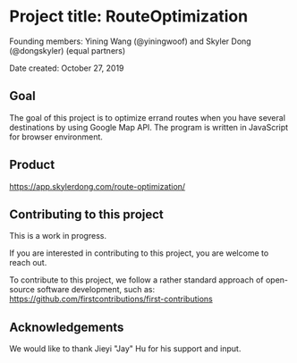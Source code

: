 # Project title: RouteOptimization

Founding members:
Yining Wang (@yiningwoof) and Skyler Dong (@dongskyler)
(equal partners)

Date created: October 27, 2019

## Goal
The goal of this project is to optimize errand routes when you have several destinations by using Google Map API. The program is written in JavaScript for browser environment.

## Product
https://app.skylerdong.com/route-optimization/

## Contributing to this project
This is a work in progress.

If you are interested in contributing to this project, you are welcome
to reach out.

To contribute to this project, we follow a rather standard approach of
open-source software development, such as:
https://github.com/firstcontributions/first-contributions

## Acknowledgements
We would like to thank Jieyi "Jay" Hu for his support and input.

